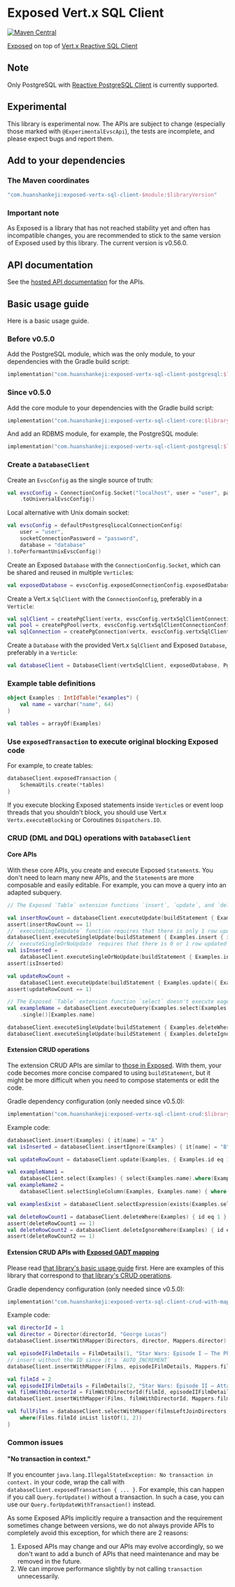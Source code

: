 # Exposed Vert.x SQL Client

[![Maven Central](https://img.shields.io/maven-central/v/com.huanshankeji/exposed-vertx-sql-client-postgresql)](https://search.maven.org/artifact/com.huanshankeji/exposed-vertx-sql-client-postgresql)

[Exposed](https://github.com/JetBrains/Exposed) on top of [Vert.x Reactive SQL Client](https://github.com/eclipse-vertx/vertx-sql-client)

## Note

Only PostgreSQL with [Reactive PostgreSQL Client](https://vertx.io/docs/vertx-pg-client/java/) is currently supported.

## Experimental

This library is experimental now. The APIs are subject to change (especially those marked with `@ExperimentalEvscApi`), the tests are incomplete, and please expect bugs and report them.

## Add to your dependencies

### The Maven coordinates

```kotlin
"com.huanshankeji:exposed-vertx-sql-client-$module:$libraryVersion"
```

### **Important note**

As Exposed is a library that has not reached stability yet and often has incompatible changes, you are recommended to stick to the same version of Exposed used by this library. The current version is v0.56.0.

## API documentation

See the [hosted API documentation](https://huanshankeji.github.io/exposed-vertx-sql-client/) for the APIs.

## Basic usage guide

Here is a basic usage guide.

### Before v0.5.0

Add the PostgreSQL module, which was the only module, to your dependencies with the Gradle build script:

```kotlin
implementation("com.huanshankeji:exposed-vertx-sql-client-postgresql:$libraryVersion")
```

### Since v0.5.0

Add the core module to your dependencies with the Gradle build script:

```kotlin
implementation("com.huanshankeji:exposed-vertx-sql-client-core:$libraryVersion")
```

And add an RDBMS module, for example, the PostgreSQL module:

```kotlin
implementation("com.huanshankeji:exposed-vertx-sql-client-postgresql:$libraryVersion")
```

### Create a `DatabaseClient`

Create an `EvscConfig` as the single source of truth:

```kotlin
val evscConfig = ConnectionConfig.Socket("localhost", user = "user", password = "password", database = "database")
    .toUniversalEvscConfig()
```

Local alternative with Unix domain socket:

```kotlin
val evscConfig = defaultPostgresqlLocalConnectionConfig(
    user = "user",
    socketConnectionPassword = "password",
    database = "database"
).toPerformantUnixEvscConfig()
```

Create an Exposed `Database` with the `ConnectionConfig.Socket`, which can be shared and reused in multiple `Verticle`s:

```kotlin
val exposedDatabase = evscConfig.exposedConnectionConfig.exposedDatabaseConnectPostgresql()
```

Create a Vert.x `SqlClient` with the `ConnectionConfig`, preferably in a `Verticle`:

```kotlin
val sqlClient = createPgClient(vertx, evscConfig.vertxSqlClientConnectionConfig)
val pool = createPgPool(vertx, evscConfig.vertxSqlClientConnectionConfig)
val sqlConnection = createPgConnection(vertx, evscConfig.vertxSqlClientConnectionConfig)
```

Create a `Database` with the provided Vert.x `SqlClient` and Exposed `Database`, preferably in a `Verticle`:

```kotlin
val databaseClient = DatabaseClient(vertxSqlClient, exposedDatabase, PgDatabaseClientConfig())
```

### Example table definitions

```kotlin
object Examples : IntIdTable("examples") {
    val name = varchar("name", 64)
}

val tables = arrayOf(Examples)
```

### Use `exposedTransaction` to execute original blocking Exposed code

For example, to create tables:

```kotlin
databaseClient.exposedTransaction {
    SchemaUtils.create(*tables)
}
```

If you execute blocking Exposed statements inside `Verticle`s or event loop threads that you shouldn't block, you should use Vert.x `Vertx.executeBlocking` or Coroutines `Dispatchers.IO`.

### CRUD (DML and DQL) operations with `DatabaseClient`

#### Core APIs

With these core APIs, you create and execute Exposed `Statement`s. You don't need to learn many new APIs, and the
`Statement`s are more composable and easily editable. For example, you can move a query into an adapted subquery.

```kotlin
// The Exposed `Table` extension functions `insert`, `update`, and `delete` execute eagerly so `insertStatement`, `updateStatement`, `deleteStatement` have to be used.

val insertRowCount = databaseClient.executeUpdate(buildStatement { Examples.insert { it[name] = "A" } })
assert(insertRowCount == 1)
// `executeSingleUpdate` function requires that there is only 1 row updated and returns `Unit`.
databaseClient.executeSingleUpdate(buildStatement { Examples.insert { it[name] = "B" } })
// `executeSingleOrNoUpdate` requires that there is 0 or 1 row updated and returns `Boolean`.
val isInserted =
    databaseClient.executeSingleOrNoUpdate(buildStatement { Examples.insertIgnore { it[name] = "B" } })
assert(isInserted)

val updateRowCount =
    databaseClient.executeUpdate(buildStatement { Examples.update({ Examples.id eq 1 }) { it[name] = "AA" } })
assert(updateRowCount == 1)

// The Exposed `Table` extension function `select` doesn't execute eagerly so it can also be used directly.
val exampleName = databaseClient.executeQuery(Examples.select(Examples.name).where(Examples.id eq 1))
    .single()[Examples.name]

databaseClient.executeSingleUpdate(buildStatement { Examples.deleteWhere { id eq 1 } })
databaseClient.executeSingleUpdate(buildStatement { Examples.deleteIgnoreWhere { id eq 2 } })
```

#### Extension CRUD operations

The extension CRUD APIs are similar
to [those in Exposed](https://www.jetbrains.com/help/exposed/dsl-crud-operations.html). With them, your code becomes
more concise compared to using `buildStatement`, but it might be more difficult when you need to compose statements or
edit the code.

Gradle dependency configuration (only needed since v0.5.0):

```kotlin
implementation("com.huanshankeji:exposed-vertx-sql-client-crud:$libraryVersion")
```

Example code:

```kotlin
databaseClient.insert(Examples) { it[name] = "A" }
val isInserted = databaseClient.insertIgnore(Examples) { it[name] = "B" }

val updateRowCount = databaseClient.update(Examples, { Examples.id eq 1 }) { it[name] = "AA" }

val exampleName1 =
    databaseClient.select(Examples) { select(Examples.name).where(Examples.id eq 1) }.single()[Examples.name]
val exampleName2 =
    databaseClient.selectSingleColumn(Examples, Examples.name) { where(Examples.id eq 2) }.single()

val examplesExist = databaseClient.selectExpression(exists(Examples.selectAll()))

val deleteRowCount1 = databaseClient.deleteWhere(Examples) { id eq 1 }
assert(deleteRowCount1 == 1)
val deleteRowCount2 = databaseClient.deleteIgnoreWhere(Examples) { id eq 2 }
assert(deleteRowCount2 == 1)
```

#### Extension CRUD APIs with [Exposed GADT mapping](https://github.com/huanshankeji/exposed-gadt-mapping)

Please read [that library's basic usage guide](https://github.com/huanshankeji/exposed-gadt-mapping?tab=readme-ov-file#basic-usage-guide) first. Here are examples of this library that correspond to [that library's CRUD operations](https://github.com/huanshankeji/exposed-gadt-mapping?tab=readme-ov-file#crud-operations).

Gradle dependency configuration (only needed since v0.5.0):

```kotlin
implementation("com.huanshankeji:exposed-vertx-sql-client-crud-with-mapper:$libraryVersion")
```

Example code:

```kotlin
val directorId = 1
val director = Director(directorId, "George Lucas")
databaseClient.insertWithMapper(Directors, director, Mappers.director)

val episodeIFilmDetails = FilmDetails(1, "Star Wars: Episode I – The Phantom Menace", directorId)
// insert without the ID since it's `AUTO_INCREMENT`
databaseClient.insertWithMapper(Films, episodeIFilmDetails, Mappers.filmDetailsWithDirectorId)

val filmId = 2
val episodeIIFilmDetails = FilmDetails(2, "Star Wars: Episode II – Attack of the Clones", directorId)
val filmWithDirectorId = FilmWithDirectorId(filmId, episodeIIFilmDetails)
databaseClient.insertWithMapper(Films, filmWithDirectorId, Mappers.filmWithDirectorId) // insert with the ID

val fullFilms = databaseClient.selectWithMapper(filmsLeftJoinDirectors, Mappers.fullFilm) {
    where(Films.filmId inList listOf(1, 2))
}
```

### Common issues

#### "No transaction in context."

If you encounter
`java.lang.IllegalStateException: No transaction in context.` in your code, wrap the call with `databaseClient.exposedTransaction { ... }`.
For example, this can happen if you call `Query.forUpdate()` without a transaction.
In such a case, you can use our `Query.forUpdateWithTransaction()` instead.

As some Exposed APIs implicitly require a transaction and the requirement sometimes change between versions,
we do not always provide APIs to completely avoid this exception, for which there are 2 reasons:

1. Exposed APIs may change and our APIs may evolve accordingly, so we don't want to add a bunch of APIs that need maintenance and may be removed in the future.
1. We can improve performance slightly by not calling `transaction` unnecessarily.
